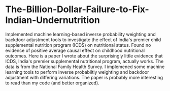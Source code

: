 # The-Billion-Dollar-Failure-to-Fix-Indian-Undernutrition
Implemented machine learning-based inverse probability weighting and backdoor adjustment tools to investigate the effect of India's premier child supplemental nutrition program (ICDS) on nutritional status. Found no evidence of positive average causal effect on childhood nutritional outcomes.
Here is a paper I wrote about the surprisingly little evidence that ICDS, India's premier supplemental nutritional program, actually works. The data is 
from the National Family Health Survey. I implemened some machine learning tools to perform inverse probabiltiy weighting and backdoor adjustment with 
differing variations. The paper is probably more interesting to read than my code (and better organized). 

